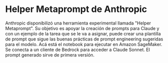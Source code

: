 # Helper Metaprompt de Anthropic
Anthropic disponibilizó una herramienta experimental llamada "Helper Metaprompt". Su objetivo es apoyar la creación de prompts para Claude y con un ejemplo de la tarea que se le va a asignar, puede crear una plantilla de prompt que sigue las buenas prácticas de prompt engineering sugeridas para el modelo.
Acá está el notebook para ejecutar en Amazon SageMaker. Se conecta a un cliente de Bedrock para acceder a Claude Sonnet.
El prompt generado sirve de primera versión.
